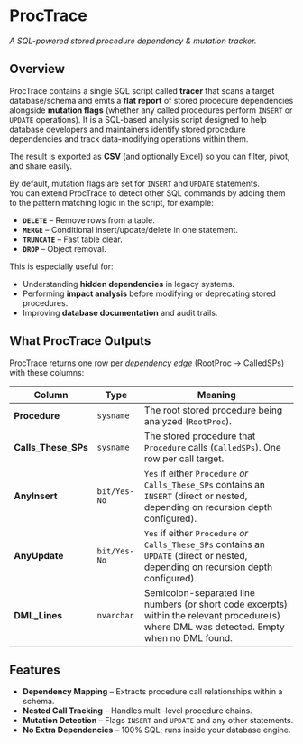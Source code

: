 
# ProcTrace
_A SQL-powered stored procedure dependency & mutation tracker._

## Overview
ProcTrace contains a single SQL script called **tracer** that scans a target database/schema and emits a **flat report** of stored procedure dependencies alongside **mutation flags** (whether any called procedures perform `INSERT` or `UPDATE` operations). 
It is a SQL-based analysis script designed to help database developers and maintainers identify stored procedure dependencies and track data-modifying operations within them.

The result is exported as **CSV** (and optionally Excel) so you can filter, pivot, and share easily.

By default, mutation flags are set for `INSERT` and `UPDATE` statements.  
You can extend ProcTrace to detect other SQL commands by adding them to the pattern matching logic in the script, 
for example:
- **`DELETE`** – Remove rows from a table.  
- **`MERGE`** – Conditional insert/update/delete in one statement.  
- **`TRUNCATE`** – Fast table clear.  
- **`DROP`** – Object removal.

This is especially useful for:  
- Understanding **hidden dependencies** in legacy systems.  
- Performing **impact analysis** before modifying or deprecating stored procedures.  
- Improving **database documentation** and audit trails.  

## What ProcTrace Outputs

ProcTrace returns one row per _dependency edge_ (RootProc → CalledSPs) with these columns:

| Column            | Type        | Meaning |
|-------------------|-------------|---------|
| **Procedure**     | `sysname`   | The root stored procedure being analyzed (`RootProc`). |
| **Calls_These_SPs** | `sysname` | The stored procedure that `Procedure` calls (`CalledSPs`). One row per call target. |
| **AnyInsert**     | `bit/Yes-No`| `Yes` if either `Procedure` _or_ `Calls_These_SPs` contains an `INSERT` (direct or nested, depending on recursion depth configured). |
| **AnyUpdate**     | `bit/Yes-No`| `Yes` if either `Procedure` _or_ `Calls_These_SPs` contains an `UPDATE` (direct or nested, depending on recursion depth configured). |
| **DML_Lines**     | `nvarchar`  | Semicolon-separated line numbers (or short code excerpts) within the relevant procedure(s) where DML was detected. Empty when no DML found. |

## Features  

- **Dependency Mapping** – Extracts procedure call relationships within a schema.  
- **Nested Call Tracking** – Handles multi-level procedure chains.  
- **Mutation Detection** – Flags `INSERT` and `UPDATE` and any other statements.  
- **No Extra Dependencies** – 100% SQL; runs inside your database engine.  